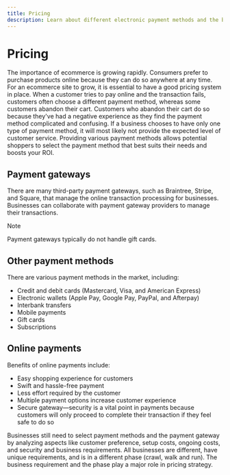 ```yaml
---
title: Pricing
description: Learn about different electronic payment methods and the benefits of online payments in general.
---
```


# Pricing

The importance of ecommerce is growing rapidly. Consumers prefer to purchase products online because they can do so anywhere at any time. For an ecommerce site to grow, it is essential to have a good pricing system in place. When a customer tries to pay online and the transaction fails, customers often choose a different payment method, whereas some customers abandon their cart. Customers who abandon their cart do so because they've had a negative experience as they find the payment method complicated and confusing. If a business chooses to have only one type of payment method, it will most likely not provide the expected level of customer service. Providing various payment methods allows potential shoppers to select the payment method that best suits their needs and boosts your ROI.

## Payment gateways

There are many third-party payment gateways, such as Braintree, Stripe, and Square, that manage the online transaction processing for businesses. Businesses can collaborate with payment gateway providers to manage their transactions.

>[!NOTE]
>
>Payment gateways typically do not handle gift cards.

## Other payment methods

There are various payment methods in the market, including:

- Credit and debit cards (Mastercard, Visa, and American Express)
- Electronic wallets (Apple Pay, Google Pay, PayPal, and Afterpay)
- Interbank transfers
- Mobile payments
- Gift cards
- Subscriptions

## Online payments

Benefits of online payments include:

- Easy shopping experience for customers
- Swift and hassle-free payment
- Less effort required by the customer
- Multiple payment options increase customer experience
- Secure gateway—security is a vital point in payments because customers will only proceed to complete their transaction if they feel safe to do so

Businesses still need to select payment methods and the payment gateway by analyzing aspects like customer preference, setup costs, ongoing costs, and security and business requirements. All businesses are different, have unique requirements, and is in a different phase (crawl, walk and run). The business requirement and the phase play a major role in pricing strategy.
